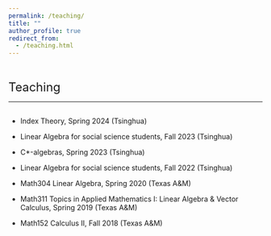 ```yaml
---
permalink: /teaching/
title: ""
author_profile: true
redirect_from: 
  - /teaching.html
---
```

  
  
<hr style="height:1pt; visibility:hidden;" />
<hr style="height:1pt; visibility:hidden;" />

<span style="font-size:1.7em; font-weight:410;">Teaching</span>
<hr style="height:1pt;"/>

<hr style="height:1pt; visibility:hidden;" />
  
* Index Theory, Spring 2024 (Tsinghua)

* Linear Algebra for social science students, Fall 2023 (Tsinghua)

* C*-algebras, Spring 2023 (Tsinghua)

* Linear Algebra for social science students, Fall 2022 (Tsinghua)

* Math304 Linear Algebra, Spring 2020 (Texas A&M)

* Math311 Topics in Applied Mathematics I: Linear Algebra & Vector Calculus, Spring 2019 (Texas A&M)

* Math152 Calculus II, Fall 2018 (Texas A&M)